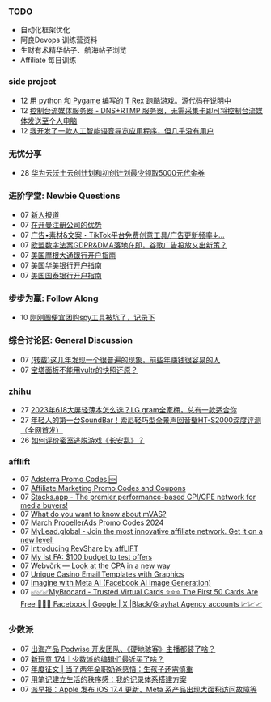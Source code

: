 ### TODO
-  自动化框架优化
-  阿良Devops 训练营资料
-  生财有术精华帖子、航海帖子浏览
-  Affiliate 每日训练

### side project
<!-- sideproject:START -->
-  12 [用 python 和 Pygame 编写的 T Rex 跑酷游戏。源代码在说明中](https://www.youtube.com/watch?v=pZySIXSelCA)
-  12 [控制台流媒体服务器 - DNS+RTMP 服务器，无需采集卡即可将控制台流媒体发送至个人电脑](https://github.com/Aioros/console-streaming-server)
-  12 [我开发了一款人工智能语音导览应用程序，但几乎没有用户](https://www.reddit.com/r/SideProject/comments/18gpp0e/ive_built_an_ai_audio_tour_app_but_have_almost_no/)<!-- sideproject:END -->


### 无忧分享
<!-- ruyo:START -->
-  28 [华为云沃土云创计划和初创计划最少领取5000元代金券](https://51.ruyo.net/18617.html)<!-- ruyo:END -->

### 进阶学堂: Newbie Questions
<!-- advertcn1:START -->
-  07 [新人报道](https://www.advertcn.com/thread-114261-1-1.html)
-  07 [在开曼注册公司的优势](https://www.advertcn.com/thread-114258-1-1.html)
-  07 [广告•素材&amp;文案・TikTok平台免费创意工具/广告更新频率↓...](https://www.advertcn.com/thread-114256-1-1.html)
-  07 [欧盟数字法案GDPR&amp;DMA落地在即，谷歌广告投放又出新策？](https://www.advertcn.com/thread-114255-1-1.html)
-  07 [美国摩根大通银行开户指南](https://www.advertcn.com/thread-114254-1-1.html)
-  07 [美国华美银行开户指南](https://www.advertcn.com/thread-114253-1-1.html)
-  07 [美国国泰银行开户指南](https://www.advertcn.com/thread-114252-1-1.html)<!-- advertcn1:END -->

### 步步为赢: Follow Along
<!-- advertcn2:START -->
-  10 [刚刚图便宜团购spy工具被坑了，记录下](https://www.advertcn.com/thread-113954-1-1.html)<!-- advertcn2:END -->

### 综合讨论区: General Discussion
<!-- advertcn3:START -->
-  07 [&lpar;转载&rpar;这几年发现一个很普遍的现象，前些年赚钱很容易的人](https://www.advertcn.com/thread-114264-1-1.html)
-  07 [宝塔面板不能用vultr的快照还原？](https://www.advertcn.com/thread-114262-1-1.html)<!-- advertcn3:END -->


### zhihu
<!-- zhihu:START -->
-  27 [2023年618大屏轻薄本怎么选？LG gram全家桶，总有一款适合你](http://zhuanlan.zhihu.com/p/632641888?utm_campaign=rss&utm_medium=rss&utm_source=rss&utm_content=title)
-  27 [年轻人的第一台SoundBar！索尼轻巧型全景声回音壁HT-S2000深度评测（全网首发）](http://zhuanlan.zhihu.com/p/630990296?utm_campaign=rss&utm_medium=rss&utm_source=rss&utm_content=title)
-  26 [如何评价密室逃脱游戏《长安乱》？](http://www.zhihu.com/question/563950552/answer/3045961312?utm_campaign=rss&utm_medium=rss&utm_source=rss&utm_content=title)<!-- zhihu:END -->

### afflift
<!-- afflift:START -->
-  07 [Adsterra Promo Codes 🆕](https://afflift.com/f/threads/adsterra-promo-codes-%F0%9F%86%95.12769/)
-  07 [Affiliate Marketing Promo Codes and Coupons](https://afflift.com/f/threads/affiliate-marketing-promo-codes-and-coupons.587/)
-  07 [Stacks.app - The premier performance-based CPI/CPE network for media buyers!](https://afflift.com/f/threads/stacks-app-the-premier-performance-based-cpi-cpe-network-for-media-buyers.12761/)
-  07 [What do you want to know about mVAS?](https://afflift.com/f/threads/what-do-you-want-to-know-about-mvas.12759/)
-  07 [March PropellerAds Promo Codes 2024](https://afflift.com/f/threads/march-propellerads-promo-codes-2024.12746/)
-  07 [MyLead.global - Join the most innovative affiliate network. Get it on a new level!](https://afflift.com/f/threads/mylead-global-join-the-most-innovative-affiliate-network-get-it-on-a-new-level.2151/)
-  07 [Introducing RevShare by affLIFT](https://afflift.com/f/threads/introducing-revshare-by-afflift.11814/)
-  07 [My Ist FA: $100 budget to test offers](https://afflift.com/f/threads/my-ist-fa-100-budget-to-test-offers.12756/)
-  07 [Webvõrk — Look at the CPA in a new way](https://afflift.com/f/threads/webv%C3%B5rk-%E2%80%94-look-at-the-cpa-in-a-new-way.2820/)
-  07 [Unique Casino Email Templates with Graphics](https://afflift.com/f/threads/unique-casino-email-templates-with-graphics.12768/)
-  07 [Imagine with Meta AI &lpar;Facebook AI Image Generation&rpar;](https://afflift.com/f/threads/imagine-with-meta-ai-facebook-ai-image-generation.12217/)
-  07 [✅✅✅MyBrocard - Trusted Virtual Cards ⭐️⭐️⭐️ The First 50 Cards Are Free 💯💯💯 Facebook | Google | X |Black/Grayhat Agency accounts 📈📈📈](https://afflift.com/f/threads/%E2%9C%85%E2%9C%85%E2%9C%85mybrocard-trusted-virtual-cards-%E2%AD%90%EF%B8%8F%E2%AD%90%EF%B8%8F%E2%AD%90%EF%B8%8F-the-first-50-cards-are-free-%F0%9F%92%AF%F0%9F%92%AF%F0%9F%92%AF-facebook-google-x-black-grayhat-agency-accounts-%F0%9F%93%88%F0%9F%93%88%F0%9F%93%88.12653/)<!-- afflift:END -->

### 少数派
<!-- sspai:START -->
-  07 [出海产品 Podwise 开发团队、《硬地骇客》主播都装了啥？](https://sspai.com/prime/story/zhuanglesha-240307)
-  07 [新玩意 174｜少数派的编辑们最近买了啥？](https://sspai.com/post/87014)
-  07 [年度征文 | 当了两年全职奶爸感悟：生孩子还需慎重](https://sspai.com/post/86863)
-  07 [用笔记建立生活的秩序感：我的记录体系搭建方案](https://sspai.com/post/85785)
-  07 [派早报：Apple 发布 iOS 17.4 更新、Meta 系产品出现大面积访问故障等](https://sspai.com/post/86993)<!-- sspai:END -->
